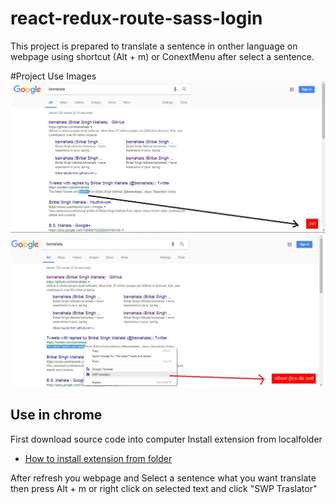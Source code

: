 # react-redux-route-sass-login
This project is prepared to translate a sentence in onther language on webpage using shortcut (Alt + m) or ConextMenu after select a sentence.


#Project Use Images
![Project Image](screenshot1.jpg)
![Project Image](screenshot2.jpg)

## Use in chrome 

First download source code into computer
Install extension from localfolder

- [How to install extension from folder](https://www.google.co.in/search?q=how+to+install+a+chrome+extension+using+folder)

After refresh you webpage and Select a sentence what you want translate
then press Alt + m  or right click on selected text and click "SWP Traslator"


